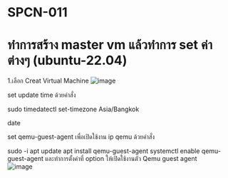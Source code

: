 # SPCN-011
# ทำการสร้าง master vm แล้วทำการ set ค่าต่างๆ (ubuntu-22.04)
1.เลือก Creat Virtual Machine
![image](https://user-images.githubusercontent.com/117635686/209475752-7e03ab54-4c1e-4b59-8281-c2e15d6b5920.png)

set update time ด้วยคำสั่ง

sudo timedatectl set-timezone Asia/Bangkok

date

set qemu-guest-agent เพื่อเปิดใช้งาน ip qemu ด้วยคำสั่ง

sudo -i
apt update
apt install qemu-guest-agent
systemctl enable qemu-guest-agent
และทำการตั้งค่าที่ option ให้เปิดใช้งานตัว Qemu guest agent  
![image](https://user-images.githubusercontent.com/117635686/209475912-622dbea0-a7ac-4d9a-8972-1d5a6659efa1.png)
